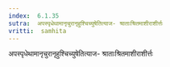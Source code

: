 ```yaml
---
index:  6.1.35
sutra:  अपस्पृधेथामानृचुरानृहुश्चिच्युषेतित्याज- श्राताःश्रितमाशीराशीर्त्तः
vritti:  samhita 
---
```


अपस्पृधेथामानृचुरानृहुश्चिच्युषेतित्याज- श्राताःश्रितमाशीराशीर्त्तः

